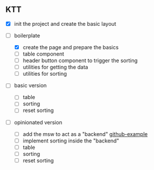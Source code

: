 ## KTT

- [x] init the project and create the basic layout

- [ ] boilerplate
	- [x] create the page and prepare the basics
	- [ ] table component
	- [ ] header button component to trigger the sorting
	- [ ] utilities for getting the data
	- [ ] utilities for sorting

- [ ] basic version
	- [ ] table
	- [ ] sorting
	- [ ] reset sorting

- [ ] opinionated version
	- [ ] add the msw to act as a "backend" [github-example](https://github.com/mswjs/examples/tree/main/examples/with-angular)
	- [ ] implement sorting inside the "backend"
	- [ ] table
	- [ ] sorting
	- [ ] reset sorting
